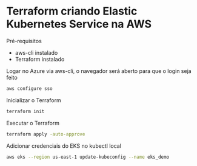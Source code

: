# Terraform criando Elastic Kubernetes Service na AWS

Pré-requisitos

- aws-cli instalado
- Terraform instalado

Logar no Azure via aws-cli, o navegador será aberto para que o login seja feito

```sh
aws configure sso
```

Inicializar o Terraform

```sh
terraform init
```

Executar o Terraform

```sh
terraform apply -auto-approve
```

Adicionar credenciais do EKS no kubectl local

```sh
aws eks --region us-east-1 update-kubeconfig --name eks_demo
```
